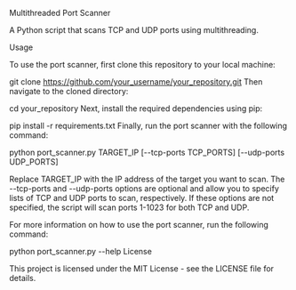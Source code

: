 Multithreaded Port Scanner

A Python script that scans TCP and UDP ports using multithreading.

Usage

To use the port scanner, first clone this repository to your local machine:

git clone https://github.com/your_username/your_repository.git
Then navigate to the cloned directory:

cd your_repository
Next, install the required dependencies using pip:

pip install -r requirements.txt
Finally, run the port scanner with the following command:

python port_scanner.py TARGET_IP [--tcp-ports TCP_PORTS] [--udp-ports UDP_PORTS]

Replace TARGET_IP with the IP address of the target you want to scan. The --tcp-ports and --udp-ports options are optional and allow you to specify lists of TCP and UDP ports to scan, respectively. If these options are not specified, the script will scan ports 1-1023 for both TCP and UDP.

For more information on how to use the port scanner, run the following command:

python port_scanner.py --help
License

This project is licensed under the MIT License - see the LICENSE file for details.

